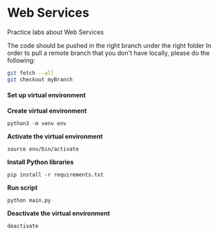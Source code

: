 # Web Services 

Practice labs about Web Services

The code should be pushed in the right branch under the right folder
In order to pull a remote branch that you don't have locally, please do the following:
```bash
git fetch --all
git checkout myBranch
```

#### Set up virtual environment

**Create virtual environment** 
```
python3 -m venv env
```
**Activate the virtual environment**
```
source env/bin/activate
```
**Install Python libraries**
```
pip install -r requirements.txt
```
**Run script**
```
python main.py
```
**Deactivate the virtual environment**
```
deactivate
```